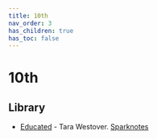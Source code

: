 ```yaml
---
title: 10th
nav_order: 3
has_children: true
has_toc: false
---
```


# 10th
## Library
- [Educated](/10th/Educated) - Tara Westover. [Sparknotes](https://www.sparknotes.com/lit/educated/)

<script>if(matchMedia('(prefers-color-scheme:dark)').matches)setTimeout(()=>jtd.setTheme('dark'),100);if(location.href.endsWith('.html'))window.history.replaceState({},document.title,location.href.substring(0,location.href.length-5));</script>